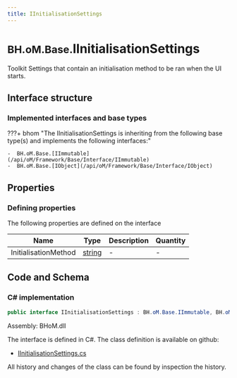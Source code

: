 ```yaml
---
title: IInitialisationSettings
---
```


# <small>BH.oM.Base.</small>**IInitialisationSettings**

Toolkit Settings that contain an initialisation method to be ran when the UI starts.

## Interface structure

### Implemented interfaces and base types

???+ bhom "The IInitialisationSettings is inheriting from the following base type(s) and implements the following interfaces:"

    -  BH.oM.Base.[IImmutable](/api/oM/Framework/Base/Interface/IImmutable)
    -  BH.oM.Base.[IObject](/api/oM/Framework/Base/Interface/IObject)


## Properties



### Defining properties

The following properties are defined on the interface

| Name             | Type             | Description      | Quantity         |
|------------------|------------------|------------------|------------------|
| InitialisationMethod | [string](https://learn.microsoft.com/en-us/dotnet/api/System.String?view=netstandard-2.0) | - | - |


## Code and Schema

### C# implementation

``` C# title="C#"
public interface IInitialisationSettings : BH.oM.Base.IImmutable, BH.oM.Base.IObject
```

Assembly: BHoM.dll

The interface is defined in C#. The class definition is available on github:

- [IInitialisationSettings.cs](https://github.com/BHoM/BHoM/blob/develop/BHoM/Interface\IInitialisationSettings.cs)

All history and changes of the class can be found by inspection the history.
